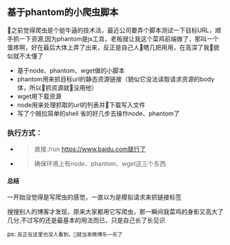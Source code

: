 基于phantom的小爬虫脚本
----------
之前觉得爬虫是个挺牛逼的技术活，最近公司要弄个脚本测试一下目标URL，顺手抓一下资源,因为phantom是js工具，老板就让我这个菜鸡前端做了，那叫一个蛋疼啊，好在最后大体上弄了出来，反正是自己人瞎几把用用，在高深了我貌似就不太懂了

- 基于node、phantom、wget做的小脚本
- phantom用来抓目标url的静态资源链接（貌似它没法读取请求资源的body体，所以抓资源就没用他）
- wget用下载资源
- node用来处理抓取的url的列表并下载写入文件
- 写了个贼拉简单的shell 省的好几步去操作node、phantom了

### 执行方式：
- >直接./run  https://www.baidu.com就行了
- >确保环境上有node、phantom、wget这三个东西

#### 总结
一开始没觉得是写爬虫的感觉，一直以为是模拟请求来抓链接标签

搜搜别人的博客才发现，原来大家都用它写爬虫，那一瞬间我菜鸡的身影又高大了几分,不过写的还是最基本的用法而已，只是自己长了长见识

ps: `反正在这里也没人看到，就当发微博乐一乐了`